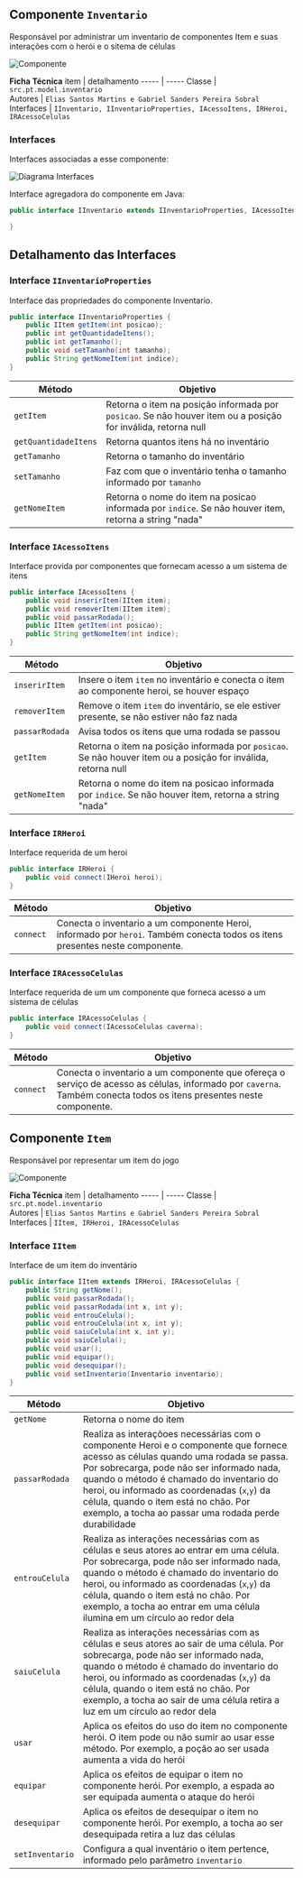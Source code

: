 ## Componente `Inventario`

Responsável por administrar um inventario de componentes Item e suas interações com o herói e o sitema de células

![Componente](diagramas/componentes/comando.png)

**Ficha Técnica**
item | detalhamento
----- | -----
Classe | `src.pt.model.inventario` <br> 
Autores | `Elias Santos Martins e Gabriel Sanders Pereira Sobral`
Interfaces | `IInventario, IInventarioProperties, IAcessoItens, IRHeroi, IRAcessoCelulas`

### Interfaces

Interfaces associadas a esse componente:

![Diagrama Interfaces](diagrama-interfaces.png)

Interface agregadora do componente em Java:

~~~java
public interface IInventario extends IInventarioProperties, IAcessoItens, IRHeroi, IRAcessoCelulas {

}
~~~

## Detalhamento das Interfaces

### Interface `IInventarioProperties`

Interface das propriedades do componente Inventario.

~~~java
public interface IInventarioProperties {
	public IItem getItem(int posicao);
	public int getQuantidadeItens();
	public int getTamanho();
	public void setTamanho(int tamanho);
	public String getNomeItem(int indice);
}
~~~

Método | Objetivo
-------| --------
`getItem`| Retorna o item na posição informada por `posicao`. Se não houver item ou a posição for inválida, retorna null
`getQuantidadeItens`| Retorna quantos itens há no inventário
`getTamanho`| Retorna o tamanho do inventário
`setTamanho`| Faz com que o inventário tenha o tamanho informado por `tamanho`
`getNomeItem`| Retorna o nome do item na posicao informada por `indice`. Se não houver item, retorna a string "nada"


### Interface `IAcessoItens`

Interface provida por componentes que fornecam acesso a um sistema de itens

~~~java
public interface IAcessoItens {
	public void inserirItem(IItem item);
	public void removerItem(IItem item);
	public void passarRodada();
	public IItem getItem(int posicao);
	public String getNomeItem(int indice);
}
~~~

Método | Objetivo
-------| --------
`inserirItem`| Insere o item `item` no inventário e conecta o item ao componente heroi, se houver espaço
`removerItem`| Remove o item `item` do inventário, se ele estiver presente, se não estiver não faz nada
`passarRodada`| Avisa todos os itens que uma rodada se passou
`getItem`| Retorna o item na posição informada por `posicao`. Se não houver item ou a posição for inválida, retorna null
`getNomeItem`| Retorna o nome do item na posicao informada por `indice`. Se não houver item, retorna a string "nada"


### Interface `IRHeroi`

Interface requerida de um heroi

~~~java
public interface IRHeroi {
	public void connect(IHeroi heroi);
}
~~~

Método | Objetivo
-------| --------
`connect`| Conecta o inventario a um componente Heroi, informado por `heroi`. Também conecta todos os itens presentes neste componente.



### Interface `IRAcessoCelulas`

Interface requerida de um um componente que forneca acesso a um sistema de células

~~~java
public interface IRAcessoCelulas {
	public void connect(IAcessoCelulas caverna);
}
~~~

Método | Objetivo
-------| --------
`connect`| Conecta o inventario a um componente que ofereça o serviço de acesso as células, informado por `caverna`. Também conecta todos os itens presentes neste componente.

## Componente `Item`

Responsável por representar um item do jogo

![Componente](diagramas/componentes/comando.png)

**Ficha Técnica**
item | detalhamento
----- | -----
Classe | `src.pt.model.inventario` <br> 
Autores | `Elias Santos Martins e Gabriel Sanders Pereira Sobral`
Interfaces | `IItem, IRHeroi, IRAcessoCelulas`

### Interface `IItem`

Interface de um item do inventário

~~~java
public interface IItem extends IRHeroi, IRAcessoCelulas {
	public String getNome();
	public void passarRodada();
	public void passarRodada(int x, int y);
	public void entrouCelula();
	public void entrouCelula(int x, int y);
	public void saiuCelula(int x, int y);
	public void saiuCelula();
	public void usar();
	public void equipar();
	public void desequipar();
	public void setInventario(Inventario inventario);
}
~~~

Método | Objetivo
-------| --------
`getNome`| Retorna o nome do item
`passarRodada`| Realiza as interaçõoes necessárias com o componente Heroi e o componente que fornece acesso as células quando uma rodada se passa. Por sobrecarga, pode não ser informado nada, quando o método é chamado do inventario do heroi, ou informado as coordenadas (`x`,`y`) da célula, quando o item está no chão. Por exemplo, a tocha ao passar uma rodada perde durabilidade
`entrouCelula`| Realiza as interações necessárias com as células e seus atores ao entrar em uma célula. Por sobrecarga, pode não ser informado nada, quando o método é chamado do inventario do heroi, ou informado as coordenadas (`x`,`y`) da célula, quando o item está no chão. Por exemplo, a tocha ao entrar em uma célula ilumina em um círculo ao redor dela
`saiuCelula`| Realiza as interações necessárias com as células e seus atores ao sair de uma célula. Por sobrecarga, pode não ser informado nada, quando o método é chamado do inventario do heroi, ou informado as coordenadas (`x`,`y`) da célula, quando o item está no chão. Por exemplo, a tocha ao sair de uma célula retira a luz em um círculo ao redor dela
`usar`| Aplica os efeitos do uso do item no componente herói. O item pode ou não sumir ao usar esse método. Por exemplo, a poção ao ser usada aumenta a vida do herói
`equipar`| Aplica os efeitos de equipar o item no componente herói. Por exemplo, a espada ao ser equipada aumenta o ataque do herói
`desequipar`| Aplica os efeitos de desequipar o item no componente herói. Por exemplo, a tocha ao ser desequipada retira a luz das células
`setInventario`| Configura a qual inventário o item pertence, informado pelo parâmetro `inventario`